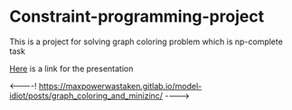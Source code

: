 # Constraint-programming-project

This is a project for solving graph coloring problem which is np-complete task

[Here](https://docs.google.com/presentation/d/1eop23QUZuirkhxyzrbUu4SM5ub8GySI-q6-Ad4VpS4I/edit?usp=sharing) is a link for the presentation


<----! https://maxpowerwastaken.gitlab.io/model-idiot/posts/graph_coloring_and_minizinc/ ---->
